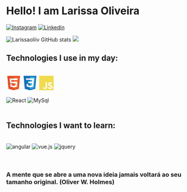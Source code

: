 # Hello! I am Larissa Oliveira
[![Instagram](https://img.shields.io/badge/Instagram-E4405F?style=for-the-badge&logo=instagram&logoColor=white)](https://www.instagram.com/Larissaoliiv_/)
[![Linkedin](https://img.shields.io/badge/LinkedIn-0077B5?style=for-the-badge&logo=linkedin&logoColor=white)](https://www.linkedin.com/in/larissa-oliveira-a1a794235/)

![Larissaoliiv GitHub stats](https://github-readme-stats.vercel.app/api?username=Larissaoliiv&show_icons=true&theme=dracula)
<img height="140em" src="https://github-readme-stats.vercel.app/api/top-langs/?username=Larissaoliiv&layout=compact&langs_count=7&theme=dracula"/>


## Technologies I use in my day:

<div style="display: inline_block"><br>
    <img align="center" alt="HTML5" height="40" width="40" src="https://raw.githubusercontent.com/devicons/devicon/master/icons/html5/html5-original.svg">
    <img align="center" alt="CSS3" height="40" width="40" src="https://raw.githubusercontent.com/devicons/devicon/master/icons/css3/css3-original.svg">
     <img align="center" alt="JavaScript" height="40" width="40" src="https://raw.githubusercontent.com/devicons/devicon/master/icons/javascript/javascript-plain.svg"><br><br>
    <img align="center" alt="React" src="https://img.shields.io/badge/React-ED8B00?style=for-the-badge&logo=React&logoColor=white">
    <img align="center" alt="MySql" src="https://img.shields.io/badge/MySql-ED8B00?style=for-the-badge&logo=MySql&logoColor=white">
</div><br>

## Technologies I want to learn: 

<div><br>
    <img align="center" alt="angular" src="https://img.shields.io/badge/Angular-DD0031?style=for-the-badge&logo=angular&logoColor=white">
    <img align="center" alt="vue.js" src="https://img.shields.io/badge/Vue.js-35495E?style=for-the-badge&logo=vue.js&logoColor=4FC08D">
    <img align="center" alt="jquery" src="https://img.shields.io/badge/jQuery-0769AD?style=for-the-badge&logo=jquery&logoColor=white">
</div><br><br>

### A mente que se abre a uma nova ideia jamais voltará ao seu tamanho original. (Oliver W. Holmes)
